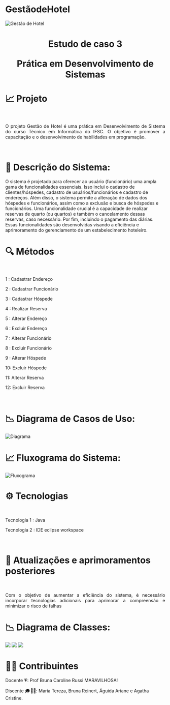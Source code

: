 # GestãodeHotel

![Gestão de Hotel](https://github.com/MariaTerezaWippel/estudo_de_caso01_pds/assets/111304031/96ab7e1e-b475-4b22-988e-ce1001ccfd62)


# <p align="center" >Estudo de caso 3</p><p align="center" > Prática em Desenvolvimento de Sistemas</p> 

# 📈 Projeto 
<br>
<p align="justify"> O projeto Gestão de Hotel é uma prática em Desenvolvimento de Sistema do curso Técnico em Informática do IFSC.
O objetivo é promover a capacitação e o desenvolvimento de habilidades em programação.</p><br> 

# 📃 Descrição do Sistema:

O sistema é projetado para oferecer ao usuário (funcionário) uma ampla gama de funcionalidades essenciais. Isso inclui o cadastro de clientes/hóspedes, cadastro de usuários/funcionários e cadastro de endereços. Além disso, o sistema permite a alteração de dados dos hóspedes e funcionários, assim como a exclusão e busca de hóspedes e funcionários. Uma funcionalidade crucial é a capacidade de realizar reservas de quarto (ou quartos) e também o cancelamento dessas reservas, caso necessário. Por fim, incluindo o pagamento das diárias. Essas funcionalidades são desenvolvidas visando a eficiência e aprimoramento do gerenciamento de um estabelecimento hoteleiro.

# 🔍 Métodos 
<br>
<p>1 : Cadastrar Endereço</p>
<p>2 : Cadastrar Funcionário</p>
<p>3 : Cadastrar Hóspede</p>
<p>4 : Realizar Reserva</p>
<p>5 : Alterar Endereço</p>
<p>6 : Excluir Endereço</p>
<p>7 : Alterar Funcionário</p>
<p>8 : Excluir Funcionário</p>
<p>9 : Alterar Hóspede</p>
<p>10: Excluir Hóspede</p>
<p>11: Alterar Reserva</p>
<p>12: Excluir Reserva</p>
<br>

# 📉 Diagrama de Casos de Uso:
![Diagrama](https://github.com/MariaTerezaWippel/estudo_de_caso01_pds/assets/111304031/fe376d11-9bd4-4704-8ec6-19c0a38cf9f0)


# 📈 Fluxograma do Sistema:
![Fluxograma](https://github.com/MariaTerezaWippel/GestaoDeHotel/assets/111304031/f1120c95-a359-40c5-86f9-5734a79c76b5)



# ⚙️ Tecnologias 
<br>
<p>Tecnologia 1 : Java </p>
<p>Tecnologia 2 : IDE eclipse workspace</p></br>

# 🔮 Atualizações e aprimoramentos posteriores 
<br>
<p align="justify"> Com o objetivo de aumentar a eficiência do sistema, é necessário incorporar tecnologias adicionais para aprimorar a compreensão e minimizar o risco de falhas</p>

# 📉 Diagrama de Classes:
![](https://github.com/MariaTerezaWippel/GestaoDeHotel/assets/111304031/f6914b14-400c-4a7b-ab3c-07b155a53077)
![](https://github.com/MariaTerezaWippel/GestaoDeHotel/assets/111304031/5e9b0cba-9bf7-4828-8f22-e6de797f098b)
![](https://github.com/MariaTerezaWippel/GestaoDeHotel/assets/111304031/4e75eaa3-19b2-4cbb-80f2-c74427f817f6)




#  👨‍💻  Contribuintes

<p align="left" >Docente 💗: Prof Bruna Caroline Russi MARAVILHOSA!</p>
<p align="left" >Discente 🎓🤘🏻: Maria Tereza, Bruna Reinert, Águida Ariane e Agatha Cristine.</p>
